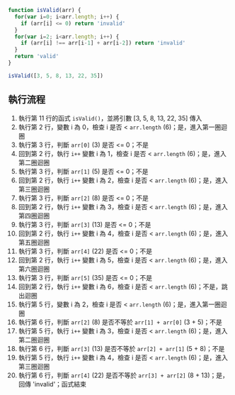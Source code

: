 ``` js
function isValid(arr) {
  for(var i=0; i<arr.length; i++) {
    if (arr[i] <= 0) return 'invalid'
  }
  for(var i=2; i<arr.length; i++) {
    if (arr[i] !== arr[i-1] + arr[i-2]) return 'invalid'
  }
  return 'valid'
}

isValid([3, 5, 8, 13, 22, 35])
```

## 執行流程

1. 執行第 11 行的函式 `isValid()`，並將引數 [3, 5, 8, 13, 22, 35] 傳入
2. 執行第 2 行，變數 i 為 0，檢查 i 是否 < `arr.length` (6)；是，進入第一圈迴圈
3. 執行第 3 行，判斷 `arr[0]` (3) 是否 <= 0；不是
4. 回到第 2 行，執行 `i++` 變數 i 為 1，檢查 i 是否 < `arr.length` (6)；是，進入第二圈迴圈
5. 執行第 3 行，判斷 `arr[1]` (5) 是否 <= 0；不是
6. 回到第 2 行，執行 `i++` 變數 i 為 2，檢查 i 是否 < `arr.length` (6)；是，進入第三圈迴圈
7. 執行第 3 行，判斷 `arr[2]` (8) 是否 <= 0；不是
8. 回到第 2 行，執行 `i++` 變數 i 為 3，檢查 i 是否 < `arr.length` (6)；是，進入第四圈迴圈
9. 執行第 3 行，判斷 `arr[3]` (13) 是否 <= 0；不是
10. 回到第 2 行，執行 `i++` 變數 i 為 4，檢查 i 是否 < `arr.length` (6)；是，進入第五圈迴圈
11. 執行第 3 行，判斷 `arr[4]` (22) 是否 <= 0；不是
12. 回到第 2 行，執行 `i++` 變數 i 為 5，檢查 i 是否 < `arr.length` (6)；是，進入第六圈迴圈
13. 執行第 3 行，判斷 `arr[5]` (35) 是否 <= 0；不是
14. 回到第 2 行，執行 `i++` 變數 i 為 6，檢查 i 是否 < `arr.length` (6)；不是，跳出迴圈
15. 執行第 5 行，變數 i 為 2，檢查 i 是否 < `arr.length` (6)；是，進入第一圈迴圈
16. 執行第 6 行，判斷 `arr[2]` (8) 是否不等於 `arr[1] + arr[0]` (3 + 5)；不是
17. 執行第 5 行，執行 `i++` 變數 i 為 3，檢查 i 是否 < `arr.length` (6)；是，進入第二圈迴圈
18. 執行第 6 行，判斷 `arr[3]` (13) 是否不等於 `arr[2] + arr[1]` (5 + 8)；不是
19. 執行第 5 行，執行 `i++` 變數 i 為 4，檢查 i 是否 < `arr.length` (6)；是，進入第三圈迴圈
20. 執行第 6 行，判斷 `arr[4]` (22) 是否不等於 `arr[3] + arr[2]` (8 + 13)；是，回傳 'invalid'；函式結束
